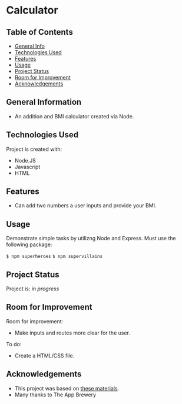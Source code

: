 # Calculator

## Table of Contents
* [General Info](#general-information)
* [Technologies Used](#technologies-used)
* [Features](#features)
* [Usage](#usage)
* [Project Status](#project-status)
* [Room for Improvement](#room-for-improvement)
* [Acknowledgements](#acknowledgements)


## General Information
- An addition and BMI calculator created via Node. 

## Technologies Used
Project is created with:
* Node.JS
* Javascript
* HTML

## Features
- Can add two numbers a user inputs and provide your BMI.

## Usage
Demonstrate simple tasks by utilizng Node and Express.
Must use the following package:

`$ npm superheroes`
`$ npm supervillains`


## Project Status
Project is: _in progress_ 


## Room for Improvement

Room for improvement:
- Make inputs and routes more clear for the user.

To do:
- Create a HTML/CSS file.

## Acknowledgements
- This project was based on [these materials](https://www.udemy.com/course/the-complete-web-development-bootcamp/).
- Many thanks to The App Brewery
